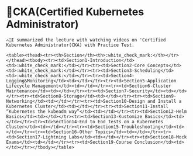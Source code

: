 # 🌟CKA(Certified Kubernetes Administrator)
    
    ✍🏻I summarized the lecture with watching videos on 'Certified Kubernetes Administrator(CKA) with Practice Test.
    
    <table><thead><tr><th>Section</th><th>:white_check_mark:</th></tr></thead><tbody><tr><td>Section1-Introduction</td><td>:white_check_mark:</td></tr><tr><td>Section2-Core Concepts</td><td>:white_check_mark:</td></tr><tr><td>Section3-Scheduling</td><td>:white_check_mark:</td></tr><tr><td>Section4-Logging&Monitoring</td><td></td></tr><tr><td>Section5-Application Lifecycle Management</td><td></td></tr><tr><td>Section6-Cluster Maintenance</td><td></td></tr><tr><td>Section7-Security</td><td></td></tr><tr><td>Section8-Storage</td><td></td></tr><tr><td>Section9-Networking</td><td></td></tr><tr><td>Section10-Design and Install a Kubernetes Cluster</td><td></td></tr><tr><td>Section11-Install “Kubernetes the kubeadm way”</td><td></td></tr><tr><td>Section12-Helm Basics</td><td></td></tr><tr><td>Section13-Kustomize Basics</td><td></td></tr><tr><td>Section14-End to End Tests on a Kubernetes Cluster</td><td></td></tr><tr><td>Section15-Troubleshooting</td><td></td></tr><tr><td>Section16-Other Topics</td><td></td></tr><tr><td>Section17-Lightning Labs</td><td></td></tr><tr><td>Section18-Mock Exams</td><td></td></tr><tr><td>Section19-Course Conclusion</td><td></td></tr></tbody></table>